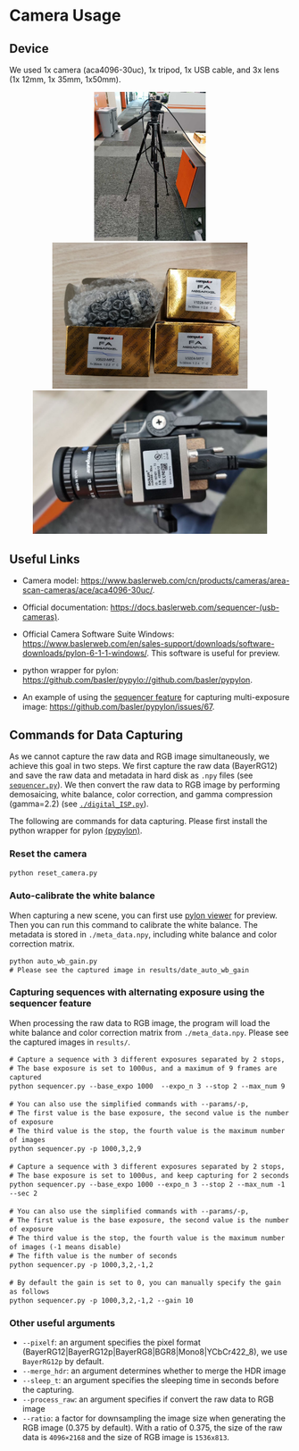 # Camera Usage

## Device
We used 1x camera (aca4096-30uc), 1x tripod, 1x USB cable, and 3x lens (1x 12mm, 1x 35mm, 1x50mm).

<p align="center">
    <img src='images/Overview.jpg' width="200">
    <img src='images/Lens.jpg' width="350">
    <img src='images/Camera.jpg' width="420">
</p>

## Useful Links
- Camera model: https://www.baslerweb.com/cn/products/cameras/area-scan-cameras/ace/aca4096-30uc/.

- Official documentation: https://docs.baslerweb.com/sequencer-(usb-cameras).

- Official Camera Software Suite Windows: https://www.baslerweb.com/en/sales-support/downloads/software-downloads/pylon-6-1-1-windows/. This software is useful for preview.

- python wrapper for pylon: https://github.com/basler/pypylo://github.com/basler/pypylon.

- An example of using the [sequencer feature](https://docs.baslerweb.com/sequencer-(usb-cameras)) for capturing multi-exposure image: https://github.com/basler/pypylon/issues/67.

## Commands for Data Capturing 
As we cannot capture the raw data and RGB image simultaneously, we achieve this goal in two steps.
We first capture the raw data (BayerRG12) and save the raw data and metadata in hard disk as `.npy` files (see [`sequencer.py`](./sequencer.py)).
We then convert the raw data to RGB image by performing demosaicing, white balance, color correction, and gamma compression (gamma=2.2) (see [`./digital_ISP.py`](./digital_ISP.py)).

The following are commands for data capturing. Please first install the python wrapper for pylon [(pypylon)](https://github.com/basler/pypylo://github.com/basler/pypylon).

### Reset the camera
```shell
python reset_camera.py
```

### Auto-calibrate the white balance 
When capturing a new scene, you can first use [pylon viewer](https://www.baslerweb.com/en/sales-support/downloads/software-downloads/pylon-6-1-1-windows/) for preview.
Then you can run this command to calibrate the white balance. The metadata is stored in `./meta_data.npy`, including white balance and color correction matrix.
```shell
python auto_wb_gain.py
# Please see the captured image in results/date_auto_wb_gain
```

### Capturing sequences with alternating exposure using the sequencer feature
When processing the raw data to RGB image, the program will load the white balance and color correction matrix from `./meta_data.npy`.
Please see the captured images in `results/`.

```shell
# Capture a sequence with 3 different exposures separated by 2 stops, 
# The base exposure is set to 1000us, and a maximum of 9 frames are captured
python sequencer.py --base_expo 1000  --expo_n 3 --stop 2 --max_num 9

# You can also use the simplified commands with --params/-p, 
# The first value is the base exposure, the second value is the number of exposure
# The third value is the stop, the fourth value is the maximum number of images
python sequencer.py -p 1000,3,2,9

# Capture a sequence with 3 different exposures separated by 2 stops, 
# The base exposure is set to 1000us, and keep capturing for 2 seconds
python sequencer.py --base_expo 1000 --expo_n 3 --stop 2 --max_num -1 --sec 2

# You can also use the simplified commands with --params/-p, 
# The first value is the base exposure, the second value is the number of exposure
# The third value is the stop, the fourth value is the maximum number of images (-1 means disable)
# The fifth value is the number of seconds
python sequencer.py -p 1000,3,2,-1,2

# By default the gain is set to 0, you can manually specify the gain as follows
python sequencer.py -p 1000,3,2,-1,2 --gain 10

```
### Other useful arguments 
- `--pixelf`: an argument specifies the pixel format (BayerRG12|BayerRG12p|BayerRG8|BGR8|Mono8|YCbCr422_8), we use `BayerRG12p` by default.
- `--merge_hdr`: an argument determines whether to merge the HDR image
- `--sleep_t`: an argument specifies the sleeping time in seconds before the capturing.
- `--process_raw`: an argument specifies if convert the raw data to RGB image
- `--ratio`: a factor for downsampling the image size when generating the RGB image (0.375 by default). With a ratio of 0.375, the size of the raw data is `4096×2168` and the size of RGB image is `1536x813`.
